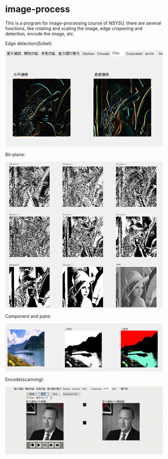 # image-process

This is a program for image-processing course of NSYSU, there are several functions, like rotating and scaling the image, edge crispening and detection, encode the image, etc.

Edge detection(Sobel):

![image](https://github.com/Kai-how/image-process/blob/main/Demo/Sobel.PNG)

Bit-plane:

![image](https://github.com/Kai-how/image-process/blob/main/Demo/bitplane.PNG)

Component and paint:

![image](https://github.com/Kai-how/image-process/blob/main/Demo/component.PNG)

Encode(scanning):

![image](https://github.com/Kai-how/image-process/blob/main/Demo/Encode.gif)
